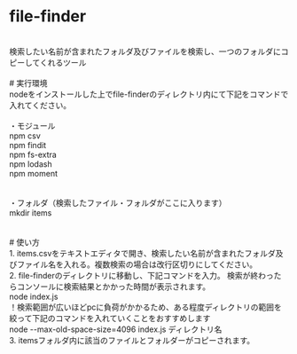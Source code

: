 # file-finder
<br>検索したい名前が含まれたフォルダ及びファイルを検索し、一つのフォルダにコピーしてくれるツール
<br><br># 実行環境
<br>nodeをインストールした上でfile-finderのディレクトリ内にて下記をコマンドで入れてください。
<br><br>・モジュール
<br>npm csv
<br>npm findit
<br>npm fs-extra
<br>npm lodash
<br>npm moment
<br><br><br>・フォルダ（検索したファイル・フォルダがここに入ります）
<br>mkdir items
<br><br><br># 使い方
<br>1. items.csvをテキストエディタで開き、検索したい名前が含まれたフォルダ及びファイル名を入れる。複数検索の場合は改行区切りにしてください。
<br>2. file-finderのディレクトリに移動し、下記コマンドを入力。 検索が終わったらコンソールに検索結果とかかった時間が表示されます。
<br>node index.js
<br>！検索範囲が広いほどpcに負荷がかかるため、ある程度ディレクトリの範囲を絞って下記のコマンドを入れていくことをおすすめします
<br>node --max-old-space-size=4096 index.js ディレクトリ名
<br>3. itemsフォルダ内に該当のファイルとフォルダーがコピーされます。


